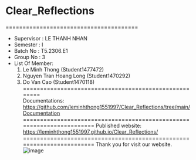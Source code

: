 # Clear_Reflections
=======================================
+ Supervisor		: LE THANH NHAN
+ Semester		: I	
+ Batch No		: T5.2306.E1
+ Group No		: 3
+ List Of Member:
	1. Le Minh Thong  	(Student1477472)
	2. Nguyen Tran Hoang Long	(Student1470292)
	3. Do Van Cao 	(Student1470118)	
======================================================                  
Documentations: https://github.com/leminhthong1551997/Clear_Reflections/tree/main/Documentation
======================================================================
Published website: https://leminhthong1551997.github.io/Clear_Reflections/
======================================================================
Thank you for visit our website.
![image](https://github.com/leminhthong1551997/Clear_Reflections/assets/116416757/046e82ae-f55d-4815-9004-4cf0d06378bf)
